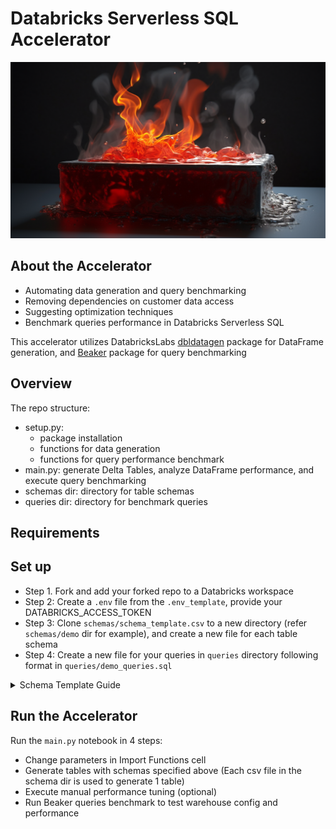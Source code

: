 # Databricks Serverless SQL Accelerator
![brick](./assets/brick.png)
## About the Accelerator

* Automating data generation and query benchmarking
* Removing dependencies on customer data access
* Suggesting optimization techniques
* Benchmark queries performance in Databricks Serverless SQL

This accelerator utilizes DatabricksLabs [dbldatagen](https://github.com/databrickslabs/dbldatagen) package for DataFrame generation, and [Beaker](https://github.com/goodwillpunning/beaker) package for query benchmarking 

## Overview

The repo structure:
* setup.py: 
   * package installation
   * functions for data generation
   * functions for query performance benchmark
* main.py: generate Delta Tables, analyze DataFrame performance, and execute query benchmarking
* schemas dir: directory for table schemas
* queries dir: directory for benchmark queries 

## Requirements

## Set up

* Step 1. Fork and add your forked repo to a Databricks workspace 
* Step 2: Create a `.env` file from the `.env_template`, provide your DATABRICKS_ACCESS_TOKEN
* Step 3: Clone `schemas/schema_template.csv` to a new directory (refer `schemas/demo` dir for example), and create a new file for each table schema
* Step 4: Create a new file for your queries in `queries` directory following format in `queries/demo_queries.sql`

<details>
<summary>Schema Template Guide</summary>

Refer to `schemas/schema_template.csv` for examples

| field          | format                                                   | description                                                                                                                                                                               | example                                                                                           |
| -------------- | -------------------------------------------------------- | ----------------------------------------------------------------------------------------------------------------------------------------------------------------------------------------- | ------------------------------------------------------------------------------------------------- |
| colName        | string                                                   | column name                                                                                                                                                                               | customer_id                                                                                       |
| colType        | string                                                   | data type of a column (string, integer, timestamp, date, float, double, decimal, binary, boolean)                                                                                         | integer                                                                                           |
| minValue       | integer or float                                         | min value for numeric columns                                                                                                                                                             | 1000                                                                                              |
| maxValue       | integer or float                                         | max value for numeric columns                                                                                                                                                             | 1000000                                                                                           |
| step           | integer or float                                         | step size for numeric columns                                                                                                                                                             | 1                                                                                                 |
| uniqueValues   | integer                                                  | number of unique values, used with numeric or string columns                                                                                                                              | 50000                                                                                             |
| distribution   | gamma(shape, size), beta(shape, size), normal(mean, std) | distribution for random value, used with numeric data type                                                                                                                                | gamma(1.0, 2.0), normal(1.0, 2.0), beta(1.0, 2.0)                                                 |
| baseColumn     | comma separated values of strings                        | existing base columns that this column will be dependent on (if specify this value, also specify EITHER \`baseColumnType\` OR \`exp\`)                                                    | event_type, base_minutes                                                                          |
| baseColumnType | string                                                   | specify how this column can be derived from baseColumn, for example, if \`hash\` means that this column is a hash of the base column                                                      | hash                                                                                              |
| exp            | sql expression                                           | sql espression of how this column can be derived from baseColumn                                                                                                                          | case when event_type in ("local call", "ld call", "intl call") then base_minutes else 0 end |
| text           | fakerText                                                | values generated by faker 3rd party library                                                                                                                                               | fakerText("name")                                                                                 |
| format         | string                                                   | format of the column based on the base column injecting with %s. For example, \`%s@example.com\` and baseColumn is customer_name, the customer name will be injected in the string format | %s@example.com                                                                                    |
| values         | comma separated values of strings                        | list of unique values that the column will have, used with string columns, used along with weights                                                                                        | A, B, C, D                                                                                        |
| weights        | comma separated values of integers                       | weights for each string unique values specifying in values. For example, if values are "A, B, C, D" and weights are "30, 20, 10, 10", we have more values of A and B                      | 10, 10, 10, 10                                                                                    |
| template       | string                                                   | template of how the string should be formulated, used with String column                                                                                                                  |
| begin          | timestamp format yyyy-mm-dd hh:mm:ss                     | start time for timestamp or date columns                                                                                                                                                  | 2020-01-01 00:00:00                                                                               |
| end            | timestamp format yyyy-mm-dd hh:mm:ss                     | end time for timestamp or date columns                                                                                                                                                    | 2020-01-31 23:59:59                                                                               |
| interval       | seconds=x, minutes=x, hours=x, days=x, months=x, years=x                   | timestep from start time to end time| seconds=1 |
| random         | FALSE or TRUE                                            | whether the values is random or not, default is FALSE                                                                                                                                     | TRUE                                                                                              |
| omit           | FALSE or TRUE                                            | whether the column will be omitted in the final dataframe, default False; specify True if the column is a baseColumn and shouldn't be visibile in the final dataframe                     | FALSE                                                                                             |
| percentNulls   | float                                                    | percentage of how many null values in the column, default 0.0                                                                                                                             | 0.01                                                                                              |

</details>

## Run the Accelerator
Run the `main.py` notebook in 4 steps:
 * Change parameters in Import Functions cell
 * Generate tables with schemas specified above (Each csv file in the schema dir is used to generate 1 table)
 * Execute manual performance tuning (optional)
 * Run Beaker queries benchmark to test warehouse config and performance




